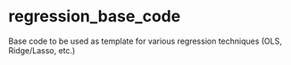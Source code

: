 # regression_base_code
Base code to be used as template for various regression techniques (OLS, Ridge/Lasso, etc.)
